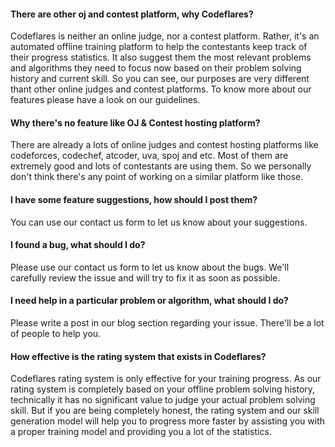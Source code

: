 #### There are other oj and contest platform, why Codeflares?
Codeflares is neither an online judge, nor a contest platform. Rather, it's an automated offline training
platform to help the contestants keep track of their progress statistics. It also suggest them the most relevant problems
and algorithms they need to focus now based on their problem solving history and current skill. So you can see, our purposes
are very different thant other online judges and contest platforms. To know more about our features please have a
look on our guidelines.

#### Why there's no feature like OJ & Contest hosting platform?
There are already a lots of online judges and contest hosting platforms like codeforces, codechef, atcoder, uva, spoj and etc.
Most of them are extremely good and lots of contestants are using them.
So we personally don't think there's any point of working on a similar platform like those.

#### I have some feature suggestions, how should I post them?
You can use our contact us form to let us know about your suggestions.

#### I found a bug, what should I do?
Please use our contact us form to let us know about the bugs. We'll carefully review the issue and will try to
fix it as soon as possible.

#### I need help in a particular problem or algorithm, what should I do?
Please write a post in our blog section regarding your issue. There'll be a lot of people to help you.

#### How effective is the rating system that exists in Codeflares?
Codeflares rating system is only effective for your training progress. As our rating system is completely based on your
offline problem solving history, technically it has no significant value to judge your actual problem solving skill. But if
you are being completely honest, the rating system and our skill generation model will help you to progress more faster by
assisting you with a proper training model and providing you a lot of the statistics.
